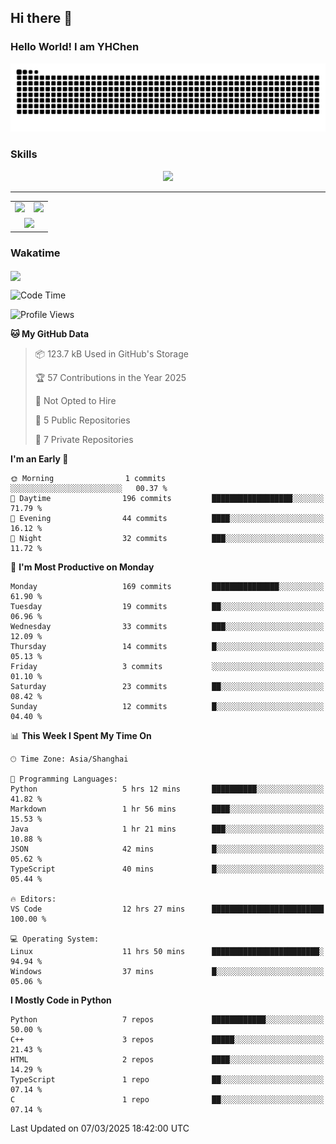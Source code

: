 
## Hi there 👋

<!--
**YHChen0511/YHChen0511** is a ✨ _special_ ✨ repository because its `README.md` (this file) appears on your GitHub profile.

Here are some ideas to get you started:

- 🔭 I’m currently working on ...
- 🌱 I’m currently learning ...
- 👯 I’m looking to collaborate on ...
- 🤔 I’m looking for help with ...
- 💬 Ask me about ...
- 📫 How to reach me: ...
- 😄 Pronouns: ...
- ⚡ Fun fact: ...
-->
### Hello World!  I am YHChen

![](https://raw.githubusercontent.com/YHChen0511/YHChen0511/refs/heads/output/github-contribution-grid-snake.svg)

### Skills

<p align="center">
  <a href="https://skillicons.dev">
    <img src="https://skillicons.dev/icons?i=python,pytorch,cpp,c,git,docker,sqlite,latex,java,go" />
  </a>
</p>

---
<div align="center">
  <table style="width:100%;">
    <tr>
      <!-- 第一个图片 -->
      <td align="center">
        <img height='200' src="https://github-readme-stats.vercel.app/api?username=YHChen0511&show_icons=true" />
      </td>
      <!-- 第二个图片 -->
      <td align="center">
        <img height='200' src="https://github-readme-stats.vercel.app/api/top-langs/?username=YHChen0511&layout=compact" />
      </td>
    </tr>
    <!-- 第三个图片 -->
    <tr>
      <td colspan="2" align="center">
        <img height="220" src="https://github-readme-activity-graph.vercel.app/graph?username=YHChen0511&theme=github-compact&hide_border=true&area=true" />
      </td>
    </tr>
  </table>
</div>

### Wakatime
<img align="center" src="https://github-readme-stats.vercel.app/api/wakatime?username=YHChen0511&theme=transparent&hide_border=true&layout=compact&langs_count=20&range=last_30_days" />

<!--START_SECTION:waka-->
![Code Time](http://img.shields.io/badge/Code%20Time-62%20hrs%2057%20mins-blue)

![Profile Views](http://img.shields.io/badge/Profile%20Views-0-blue)

**🐱 My GitHub Data** 

> 📦 123.7 kB Used in GitHub's Storage 
 > 
> 🏆 57 Contributions in the Year 2025
 > 
> 🚫 Not Opted to Hire
 > 
> 📜 5 Public Repositories 
 > 
> 🔑 7 Private Repositories 
 > 
**I'm an Early 🐤** 

```text
🌞 Morning                1 commits           ░░░░░░░░░░░░░░░░░░░░░░░░░   00.37 % 
🌆 Daytime                196 commits         ██████████████████░░░░░░░   71.79 % 
🌃 Evening                44 commits          ████░░░░░░░░░░░░░░░░░░░░░   16.12 % 
🌙 Night                  32 commits          ███░░░░░░░░░░░░░░░░░░░░░░   11.72 % 
```
📅 **I'm Most Productive on Monday** 

```text
Monday                   169 commits         ███████████████░░░░░░░░░░   61.90 % 
Tuesday                  19 commits          ██░░░░░░░░░░░░░░░░░░░░░░░   06.96 % 
Wednesday                33 commits          ███░░░░░░░░░░░░░░░░░░░░░░   12.09 % 
Thursday                 14 commits          █░░░░░░░░░░░░░░░░░░░░░░░░   05.13 % 
Friday                   3 commits           ░░░░░░░░░░░░░░░░░░░░░░░░░   01.10 % 
Saturday                 23 commits          ██░░░░░░░░░░░░░░░░░░░░░░░   08.42 % 
Sunday                   12 commits          █░░░░░░░░░░░░░░░░░░░░░░░░   04.40 % 
```


📊 **This Week I Spent My Time On** 

```text
🕑︎ Time Zone: Asia/Shanghai

💬 Programming Languages: 
Python                   5 hrs 12 mins       ██████████░░░░░░░░░░░░░░░   41.82 % 
Markdown                 1 hr 56 mins        ████░░░░░░░░░░░░░░░░░░░░░   15.53 % 
Java                     1 hr 21 mins        ███░░░░░░░░░░░░░░░░░░░░░░   10.88 % 
JSON                     42 mins             █░░░░░░░░░░░░░░░░░░░░░░░░   05.62 % 
TypeScript               40 mins             █░░░░░░░░░░░░░░░░░░░░░░░░   05.44 % 

🔥 Editors: 
VS Code                  12 hrs 27 mins      █████████████████████████   100.00 % 

💻 Operating System: 
Linux                    11 hrs 50 mins      ████████████████████████░   94.94 % 
Windows                  37 mins             █░░░░░░░░░░░░░░░░░░░░░░░░   05.06 % 
```

**I Mostly Code in Python** 

```text
Python                   7 repos             ████████████░░░░░░░░░░░░░   50.00 % 
C++                      3 repos             █████░░░░░░░░░░░░░░░░░░░░   21.43 % 
HTML                     2 repos             ████░░░░░░░░░░░░░░░░░░░░░   14.29 % 
TypeScript               1 repo              ██░░░░░░░░░░░░░░░░░░░░░░░   07.14 % 
C                        1 repo              ██░░░░░░░░░░░░░░░░░░░░░░░   07.14 % 
```




 Last Updated on 07/03/2025 18:42:00 UTC
<!--END_SECTION:waka-->